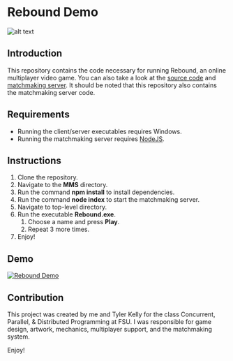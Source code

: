 Rebound Demo
=========================

![alt text](https://jwparsons.bitbucket.io/style/images/projects/rebound/title.png "Rebound Title")

## Introduction
This repository contains the code necessary for running Rebound, an online multiplayer video game.
You can also take a look at the [source code](https://github.com/jwparsons/Rebound) and [matchmaking server](https://github.com/jwparsons/Rebound_MatchmakingServer).
It should be noted that this repository also contains the matchmaking server code.


## Requirements
* Running the client/server executables requires Windows.
* Running the matchmaking server requires [NodeJS](https://nodejs.org/en/).


## Instructions
1. Clone the repository.
1. Navigate to the **MMS** directory.
1. Run the command **npm install** to install dependencies.
1. Run the command **node index** to start the matchmaking server.
1. Navigate to top-level directory.
1. Run the executable **Rebound.exe**.
    1. Choose a name and press **Play**.
    1. Repeat 3 more times.
1. Enjoy!


## Demo
[![Rebound Demo](https://jwparsons.bitbucket.io/style/images/projects/rebound/rebound_repo_tn.png)](https://vimeo.com/2751733284 "Rebound Demo - click to watch!")


## Contribution
This project was created by me and Tyler Kelly for the class Concurrent, Parallel, & Distributed Programming at FSU.
I was responsible for game design, artwork, mechanics, multiplayer support, and the matchmaking system.

Enjoy!